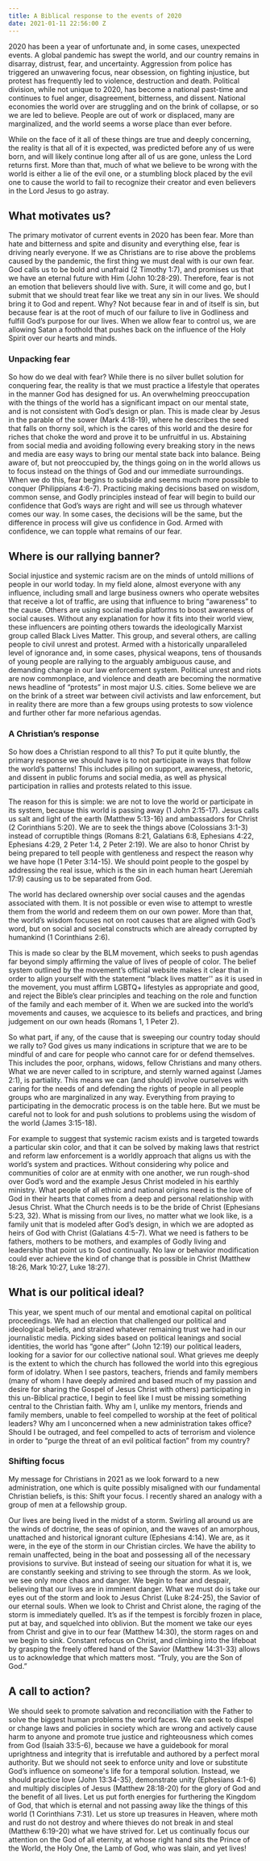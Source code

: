 ```yaml
---
title: A Biblical response to the events of 2020
date: 2021-01-11 22:56:00 Z
---
```


2020 has been a year of unfortunate and, in some cases, unexpected events. A global pandemic has swept the world, and our country remains in disarray, distrust, fear, and uncertainty. Aggression from police has triggered an unwavering focus, near obsession, on fighting injustice, but protest has frequently led to violence, destruction and death. Political division, while not unique to 2020, has become a national past-time and continues to fuel anger, disagreement, bitterness, and dissent. National economies the world over are struggling and on the brink of collapse, or so we are led to believe. People are out of work or displaced, many are marginalized, and the world seems a worse place than ever before.

While on the face of it all of these things are true and deeply concerning, the reality is that all of it is expected, was predicted before any of us were born, and will likely continue long after all of us are gone, unless the Lord returns first. More than that, much of what we believe to be wrong with the world is either a lie of the evil one, or a stumbling block placed by the evil one to cause the world to fail to recognize their creator and even believers in the Lord Jesus to go astray.

## What motivates us?

The primary motivator of current events in 2020 has been fear. More than hate and bitterness and spite and disunity and everything else, fear is driving nearly everyone. If we as Christians are to rise above the problems caused by the pandemic, the first thing we must deal with is our own fear. God calls us to be bold and unafraid (2 Timothy 1:7), and promises us that we have an eternal future with Him (John 10:28-29). Therefore, fear is not an emotion that believers should live with. Sure, it will come and go, but I submit that we should treat fear like we treat any sin in our lives. We should bring it to God and repent. Why? Not because fear in and of itself is sin, but because fear is at the root of much of our failure to live in Godliness and fulfill God’s purpose for our lives. When we allow fear to control us, we are allowing Satan a foothold that pushes back on the influence of the Holy Spirit over our hearts and minds.

### Unpacking fear

So how do we deal with fear? While there is no silver bullet solution for conquering fear, the reality is that we must practice a lifestyle that operates in the manner God has designed for us. An overwhelming preoccupation with the things of the world has a significant impact on our mental state, and is not consistent with God’s design or plan. This is made clear by Jesus in the parable of the sower (Mark 4:18-19), where he describes the seed that falls on thorny soil, which is the cares of this world and the desire for riches that choke the word and prove it to be unfruitful in us. Abstaining from social media and avoiding following every breaking story in the news and media are easy ways to bring our mental state back into balance. Being aware of, but not preoccupied by, the things going on in the world allows us to focus instead on the things of God and our immediate surroundings. When we do this, fear begins to subside and seems much more possible to conquer (Philippians 4:6-7). Practicing making decisions based on wisdom, common sense, and Godly principles instead of fear will begin to build our confidence that God’s ways are right and will see us through whatever comes our way. In some cases, the decisions will be the same, but the difference in process will give us confidence in God. Armed with confidence, we can topple what remains of our fear.

## Where is our rallying banner?

Social injustice and systemic racism are on the minds of untold millions of people in our world today. In my field alone, almost everyone with any influence, including small and large business owners who operate websites that receive a lot of traffic, are using that influence to bring “awareness” to the cause. Others are using social media platforms to boost awareness of social causes. Without any explanation for how it fits into their world view, these influencers are pointing others towards the ideologically Marxist group called Black Lives Matter. This group, and several others, are calling people to civil unrest and protest. Armed with a historically unparalleled level of ignorance and, in some cases, physical weapons, tens of thousands of young people are rallying to the arguably ambiguous cause, and demanding change in our law enforcement system. Political unrest and riots are now commonplace, and violence and death are becoming the normative news headline of “protests” in most major U.S. cities. Some believe we are on the brink of a street war between civil activists and law enforcement, but in reality there are more than a few groups using protests to sow violence and further other far more nefarious agendas.

### A Christian’s response

So how does a Christian respond to all this? To put it quite bluntly, the primary response we should have is to not participate in ways that follow the world’s patterns! This includes piling on support, awareness, rhetoric, and dissent in public forums and social media, as well as physical participation in rallies and protests related to this issue.

The reason for this is simple: we are not to love the world or participate in its system, because this world is passing away (1 John 2:15-17).  Jesus calls us salt and light of the earth (Matthew 5:13-16) and ambassadors for Christ (2 Corinthians 5:20). We are to seek the things above (Colossians 3:1-3) instead of corruptible things (Romans 8:21, Galatians 6:8, Ephesians 4:22, Ephesians 4:29, 2 Peter 1:4, 2 Peter 2:19). We are also to honor Christ by being prepared to tell people with gentleness and respect the reason why we have hope (1 Peter 3:14-15). We should point people to the gospel by addressing the real issue, which is the sin in each human heart (Jeremiah 17:9) causing us to be separated from God.

The world has declared ownership over social causes and the agendas associated with them. It is not possible or even wise to attempt to wrestle them from the world and redeem them on our own power. More than that, the world’s wisdom focuses not on root causes that are aligned with God’s word, but on social and societal constructs which are already corrupted by humankind (1 Corinthians 2:6).

This is made so clear by the BLM movement, which seeks to push agendas far beyond simply affirming the value of lives of people of color. The belief system outlined by the movement’s official website makes it clear that in order to align yourself with the statement “black lives matter'' as it is used in the movement, you must affirm LGBTQ+ lifestyles as appropriate and good, and reject the Bible’s clear principles and teaching on the role and function of the family and each member of it. When we are sucked into the world’s movements and causes, we acquiesce to its beliefs and practices, and bring judgement on our own heads (Romans 1, 1 Peter 2).

So what part, if any, of the cause that is sweeping our country today should we rally to? God gives us many indications in scripture that we are to be mindful of and care for people who cannot care for or defend themselves. This includes the poor, orphans, widows, fellow Christians and many others. What we are never called to in scripture, and sternly warned against (James 2:1), is partiality. This means we can (and should) involve ourselves with caring for the needs of and defending the rights of people in all people groups who are marginalized in any way. Everything from praying to participating in the democratic process is on the table here. But we must be careful not to look for and push solutions to problems using the wisdom of the world (James 3:15-18).

For example to suggest that systemic racism exists and is targeted towards a particular skin color, and that it can be solved by making laws that restrict and reform law enforcement is a worldly approach that aligns us with the world’s system and practices. Without considering why police and communities of color are at enmity with one another, we run rough-shod over God’s word and the example Jesus Christ modeled in his earthly ministry. What people of all ethnic and national origins need is the love of God in their hearts that comes from a deep and personal relationship with Jesus Christ. What the Church needs is to be the bride of Christ (Ephesians 5:23, 32). What is missing from our lives, no matter what we look like, is a family unit that is modeled after God’s design, in which we are adopted as heirs of God with Christ (Galatians 4:5-7). What we need is fathers to be fathers, mothers to be mothers, and examples of Godly living and leadership that point us to God continually. No law or behavior modification could ever achieve the kind of change that is possible in Christ (Matthew 18:26, Mark 10:27, Luke 18:27).

## What is our political ideal?

This year, we spent much of our mental and emotional capital on political proceedings. We had an election that challenged our political and ideological beliefs, and strained whatever remaining trust we had in our journalistic media. Picking sides based on political leanings and social identities, the world has “gone after” (John 12:19) our political leaders, looking for a savior for our collective national soul. What grieves me deeply is the extent to which the church has followed the world into this egregious form of idolatry. When I see pastors, teachers, friends and family members (many of whom I have deeply admired and based much of my passion and desire for sharing the Gospel of Jesus Christ with others) participating in this un-Biblical practice, I begin to feel like I must be missing something central to the Christian faith. Why am I, unlike my mentors, friends and family members, unable to feel compelled to worship at the feet of political leaders? Why am I unconcerned when a new administration takes office? Should I be outraged, and feel compelled to acts of terrorism and violence in order to “purge the threat of an evil political faction” from my country?

### Shifting focus

My message for Christians in 2021 as we look forward to a new administration, one which is quite possibly misaligned with our fundamental Christian beliefs, is this: Shift your focus. I recently shared an analogy with a group of men at a fellowship group.

Our lives are being lived in the midst of a storm. Swirling all around us are the winds of doctrine, the seas of opinion, and the waves of an amorphous, unattached and historical ignorant culture (Ephesians 4:14). We are, as it were, in the eye of the storm in our Christian circles. We have the ability to remain unaffected, being in the boat and possessing all of the necessary provisions to survive. But instead of seeing our situation for what it is, we are constantly seeking and striving to see through the storm. As we look, we see only more chaos and danger. We begin to fear and despair, believing that our lives are in imminent danger. What we must do is take our eyes out of the storm and look to Jesus Christ (Luke 8:24-25), the Savior of our eternal souls. When we look to Christ and Christ alone, the raging of the storm is immediately quelled. It’s as if the tempest is forcibly frozen in place, put at bay, and squelched into oblivion. But the moment we take our eyes from Christ and give in to our fear (Matthew 14:30), the storm rages on and we begin to sink. Constant refocus on Christ, and climbing into the lifeboat by grasping the freely offered hand of the Savior (Matthew 14:31-33) allows us to acknowledge that which matters most. “Truly, you are the Son of God.”

## A call to action?

We should seek to promote salvation and reconciliation with the Father to solve the biggest human problems the world faces. We can seek to dispel or change laws and policies in society which are wrong and actively cause harm to anyone and promote true justice and righteousness which comes from God (Isaiah 33:5-6), because we have a guidebook for moral uprightness and integrity that is irrefutable and authored by a perfect moral authority. But we should not seek to enforce unity and love or substitute God’s influence on someone's life for a temporal solution. Instead, we should practice love (John 13:34-35), demonstrate unity (Ephesians 4:1-6) and multiply disciples of Jesus (Matthew 28:18-20) for the glory of God and the benefit of all lives. Let us put forth energies for furthering the Kingdom of God, that which is eternal and not passing away like the things of this world (1 Corinthians 7:31). Let us store up treasures in Heaven, where moth and rust do not destroy and where thieves do not break in and steal (Matthew 6:19-20) what we have strived for. Let us continually focus our attention on the God of all eternity, at whose right hand sits the Prince of the World, the Holy One, the Lamb of God, who was slain, and yet lives!